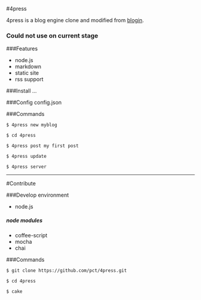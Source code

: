 #4press 

4press is a blog engine clone and modified from [blogin](https://github.com/zmmbreeze/blogin).

### Could not use on current stage

###Features

* node.js
* markdown
* static site
* rss support

###Install
...

###Config
config.json


###Commands

`$ 4press new myblog`

`$ cd 4press`

`$ 4press post my first post`

`$ 4press update`

`$ 4press server`



----

#Contribute

###Develop environment
* node.js

##### node modules

* coffee-script
* mocha
* chai

###Commands

`$ git clone https://github.com/pct/4press.git`

`$ cd 4press`

`$ cake`
